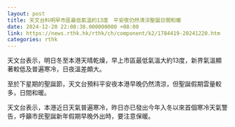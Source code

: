 ```yaml
---
layout: post
title: 天文台料明早市區最低氣溫約13度　平安夜仍然清涼聖誕日間和暖
date: 2024-12-20 22:08:38.000000000 +08:00
link: https://news.rthk.hk/rthk/ch/component/k2/1784419-20241220.htm
categories: rthk
---
```


天文台表示，明日冬至本港天晴乾燥，早上市區最低氣溫大約13度，新界氣溫顯著較低及普遍寒冷，日夜溫差頗大。

至於下星期的聖誕節，天文台預料平安夜本港早晚仍然清涼，但聖誕假期雲量較多，日間和暖。

天文台表示，本港近日天氣普遍寒冷，昨日亦已發出今年入冬以來首個寒冷天氣警告，呼籲市民聖誕新年假期早晚外出時，要注意保暖。
